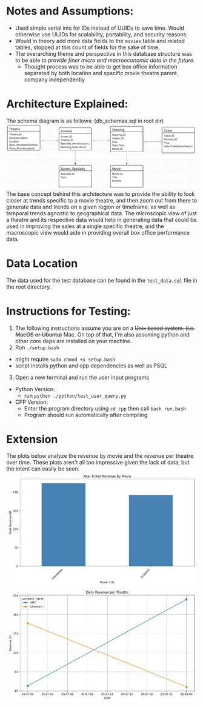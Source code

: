 # Notes and Assumptions:
- Used simple serial ints for IDs instead of UUIDs to save time. Would otherwise use UUIDs for scalability, portability, and security
  reasons.
- Would in theory add more data fields to the `movies` table and related tables, stopped at this count of fields for the sake of time.
- The overarching theme and perspective in this database structure was to be able to *provide finer micro and macroeconomic data in the future.*
    - Thought process was to be able to get box office information separated by both location and specific movie theatre parent company independently

# Architecture Explained:
The schema diagram is as follows: (db_schemas.sql in root dir)
![plot](./db/schema_erd.PNG)
The base concept behind this architecture was to provide the ability to look closer at trends specific to a movie theatre, and then zoom out from there to generate data and trends on a given region or timeframe, as well as temporal trends agnostic to geographical data. The microscopic view of just a theatre and its respective data would help in generating data that could be used in improving the sales at a single specific theatre, and the macroscopic view would aide in providing overall box office performance data.

# Data Location
The data used for the test database can be found in the `test_data.sql` file in the root directory.

# Instructions for Testing:
1. The following instructions assume you are on a ~~Unix based system. (i.e. MacOS or Ubuntu)~~ Mac. On top of that, I'm also assuming python and other core deps are installed on your machine.
2. Run `./setup.bash`
  - might require `sudo chmod +x setup.bash`
  - script installs python and cpp dependencies as well as PSQL
3. Open a new terminal and run the user input programs
  - Python Version:
    - run `python ./python/test_user_query.py`
  - CPP Version:
    - Enter the program directory using `cd cpp` then call `bash run.bash`
    - Program should run automatically after compiling

# Extension
The plots below analyze the revenue by movie and the revenue per theatre over time. These plots aren't all too impressive given the lack of data, but the intent can easily be seen.
![plot](./extension/Figure_1.png)
![plot](./extension/Figure_2.png)
